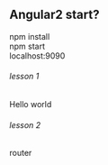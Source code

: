 ## Angular2 start?

npm install  
npm start  
localhost:9090  

######  lesson 1  
Hello world

######  lesson 2  
router
